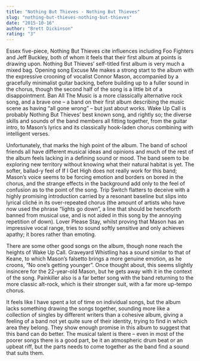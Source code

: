 ```yaml
---
title: "Nothing But Thieves - Nothing But Thieves"
slug: "nothing-but-thieves-nothing-but-thieves"
date: "2015-10-16"
author: "Brett Dickinson"
rating: "3"
---
```


Essex five-piece, Nothing But Thieves cite influences including Foo Fighters and Jeff Buckley, both of whom it feels that their first album at points is drawing upon. Nothing But Thieves’ self-titled first album is very much a mixed bag. Opening song Excuse Me makes a strong start to the album with the expressive crooning of vocalist Connor Mason, accompanied by a gracefully minimalist guitar backing, before building up to a fuller sound in the chorus, though the second half of the song is a little bit of a disappointment. Ban All The Music is a more classically alternative rock song, and a brave one – a band on their first album describing the music scene as having “all gone wrong” – but just about works. Wake Up Call is probably Nothing But Thieves’ best known song, and rightly so; the diverse skills and sounds of the band members all fitting together, from the guitar intro, to Mason’s lyrics and its classically hook-laden chorus combining with intelligent verses.

Unfortunately, that marks the high point of the album. The band of school friends all have different musical ideas and opinions and much of the rest of the album feels lacking in a defining sound or mood. The band seem to be exploring new territory without knowing what their natural habitat is yet. The softer, ballad-y feel of If I Get High does not really work for this band; Mason’s voice seems to be forcing emotion and borders on bored in the chorus, and the strange effects in the background add only to the feel of confusion as to the point of the song. Trip Switch flatters to deceive with a highly promising introduction carried by a resonant baseline but slips into lyrical cliché in its over-repeated chorus (the amount of artists who have now used the phrase “lights go down”, a line that should be henceforth banned from musical use, and is not aided in this song by the annoying repetition of down). Lover Please Stay, whilst proving that Mason has an impressive vocal range, tries to sound softly sensitive and only achieves apathy; it bores rather than emoting.

There are some other good songs on the album, though none reach the heights of Wake Up Call. Graveyard Whistling has a sound similar to that of Keane, to which Mason’s falsetto brings a more genuine emotion, as he croons, “No one’s getting younger”. Once thought about, this seems slightly insincere for the 22-year-old Mason, but he gets away with it in the context of the song. Painkiller also is a far better song with the band returning to the more classic alt-rock, which is their stronger suit, with a far more up-tempo chorus.

It feels like I have spent a lot of time on individual songs, but the album lacks something drawing the songs together, sounding more like a collection of singles by different writers than a cohesive album, giving a feeling of a band not yet quite sure of their identity, trying to find in which area they belong. They show enough promise in this album to suggest that this band can do better. The musical talent is there – even in most of the poorer songs there is a good part, be it an atmospheric drum beat or an upbeat riff, but the parts needs to come together as the band find a sound that suits them.
